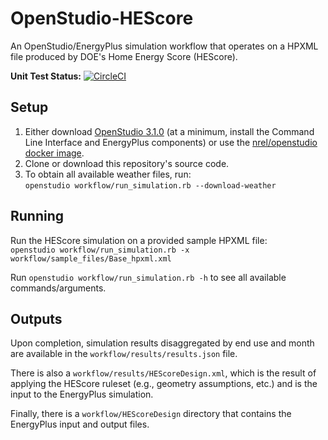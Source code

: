 OpenStudio-HEScore
===============

An OpenStudio/EnergyPlus simulation workflow that operates on a HPXML file produced by DOE's Home Energy Score (HEScore).

**Unit Test Status:** [![CircleCI](https://circleci.com/gh/NREL/OpenStudio-HEScore/tree/master.svg?style=svg&circle-token=b37b6362c4ddea56d7d2fccfe6ebbb735026f824)](https://circleci.com/gh/NREL/OpenStudio-HEScore/tree/master)

## Setup

1. Either download [OpenStudio 3.1.0](https://github.com/NREL/OpenStudio/releases/tag/v3.1.0) (at a minimum, install the Command Line Interface and EnergyPlus components) or use the [nrel/openstudio docker image](https://hub.docker.com/r/nrel/openstudio).
2. Clone or download this repository's source code. 
3. To obtain all available weather files, run:  
```openstudio workflow/run_simulation.rb --download-weather``` 

## Running

Run the HEScore simulation on a provided sample HPXML file:  
```openstudio workflow/run_simulation.rb -x workflow/sample_files/Base_hpxml.xml```  

Run `openstudio workflow/run_simulation.rb -h` to see all available commands/arguments.

## Outputs

Upon completion, simulation results disaggregated by end use and month are available in the `workflow/results/results.json` file. 

There is also a `workflow/results/HEScoreDesign.xml`, which is the result of applying the HEScore ruleset (e.g., geometry assumptions, etc.) and is the input to the EnergyPlus simulation.

Finally, there is a `workflow/HEScoreDesign` directory that contains the EnergyPlus input and output files.
